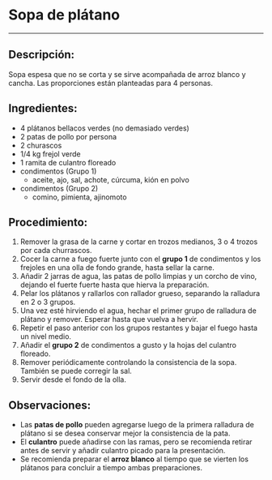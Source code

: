 # Sopa de plátano
---
## Descripción:
Sopa espesa que no se corta y se sirve acompañada de arroz blanco y cancha. Las proporciones están planteadas para 4 personas.

## Ingredientes:
- 4 plátanos bellacos verdes (no demasiado verdes)
- 2 patas de pollo por persona
- 2 churascos
- 1/4 kg frejol verde
- 1 ramita de culantro floreado
- condimentos (Grupo 1)
    - aceite, ajo, sal, achote, cúrcuma, kión en polvo
- condimentos (Grupo 2)
    - comino, pimienta, ajinomoto

## Procedimiento:
1. Remover la grasa de la carne y cortar en trozos medianos, 3 o 4 trozos por cada churrascos.
2. Cocer la carne a fuego fuerte junto con el **grupo 1** de condimentos  y los frejoles en una olla de fondo grande, hasta sellar la carne.
3. Añadir 2 jarras de agua, las patas de pollo limpias y un corcho de vino, dejando el fuerte fuerte hasta que hierva la preparación.
4. Pelar los plátanos y rallarlos con rallador grueso, separando la ralladura en 2 o 3 grupos.
5. Una vez esté hirviendo el agua, hechar el primer grupo de ralladura de plátano y remover. Esperar hasta que vuelva a hervir.
6. Repetir el paso anterior con los grupos restantes y bajar el fuego hasta un nivel medio.
7. Añadir el **grupo 2** de condimentos a gusto y la hojas del culantro floreado.
8. Remover periódicamente controlando la consistencia de la sopa. También se puede corregir la sal.
9. Servir desde el fondo de la olla.

## Observaciones:
- Las **patas de pollo** pueden agregarse luego de la primera ralladura de plátano si se desea conservar mejor la consistencia de la pata.
- El **culantro** puede añadirse con las ramas, pero se recomienda retirar antes de servir y añadir culantro picado para la presentación.
- Se recomienda preparar el **arroz blanco** al tiempo que se vierten los plátanos para concluir a tiempo ambas preparaciones.

